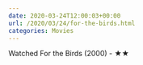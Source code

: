 ```yaml
---
date: 2020-03-24T12:00:03+00:00
url: /2020/03/24/for-the-birds.html
categories: Movies
---
```

Watched For the Birds (2000) - ★★




